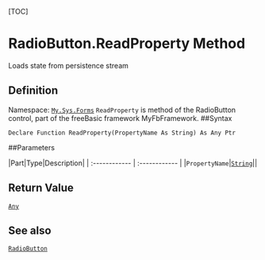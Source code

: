 [TOC]
# RadioButton.ReadProperty Method
Loads state from persistence stream
## Definition
Namespace: [`My.Sys.Forms`](My.Sys.Forms.md)
`ReadProperty` is method of the RadioButton control, part of the freeBasic framework MyFbFramework.
##Syntax
```freeBasic
Declare Function ReadProperty(PropertyName As String) As Any Ptr
```

##Parameters

|Part|Type|Description|
| :------------ | :------------ |
|`PropertyName`|[`String`]("https://www.freebasic.net/wiki/KeyPgString")||

## Return Value
[`Any`]("https://www.freebasic.net/wiki/KeyPgAny")
## See also
[`RadioButton`](RadioButton.md)
